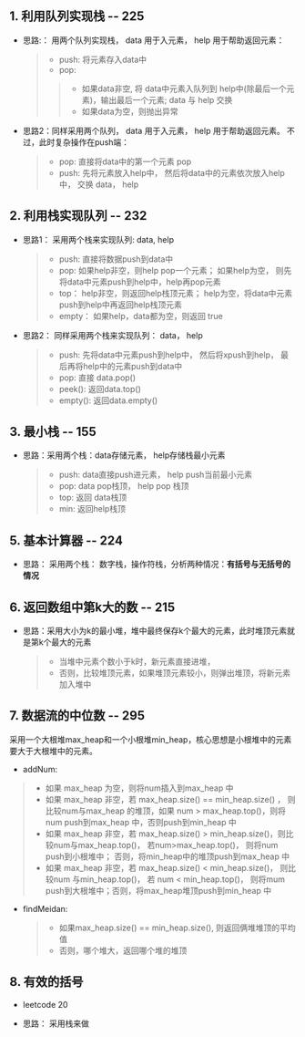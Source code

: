 
## 1. 利用队列实现栈 -- 225

- 思路:： 用两个队列实现栈， data 用于入元素， help 用于帮助返回元素：
  > - push: 将元素存入data中
  > - pop: 
  > >- 如果data非空, 将 data中元素入队列到 help中(除最后一个元素)，输出最后一个元素; data 与 help 交换
  > >- 如果data为空，则抛出异常

- 思路2：同样采用两个队列， data 用于入元素， help 用于帮助返回元素。 不过，此时复杂操作在push端：
   > - pop: 直接将data中的第一个元素 pop
   > - push: 先将元素放入help中， 然后将data中的元素依次放入help中， 交换 data， help


## 2. 利用栈实现队列 -- 232

- 思路1： 采用两个栈来实现队列: data, help
  > - push: 直接将数据push到data中
  > - pop: 如果help非空，则help pop一个元素； 如果help为空， 则先将data中元素push到help中，help再pop元素
  > - top： help非空，则返回help栈顶元素； help为空，将data中元素push到help中再返回help栈顶元素
  > - empty： 如果help，data都为空，则返回 true

- 思路2： 同样采用两个栈来实现队列： data， help
    > - push: 先将data中元素push到help中， 然后将xpush到help， 最后再将help中的元素push到data中
    > - pop: 直接 data.pop()
    > - peek(): 返回data.top()
    > - empty(): 返回data.empty()


## 3. 最小栈 -- 155

- 思路：采用两个栈：data存储元素， help存储栈最小元素
  > - push: data直接push进元素， help push当前最小元素
  > - pop: data pop栈顶， help pop 栈顶
  > - top: 返回 data栈顶
  > - min: 返回help栈顶

## 5.   基本计算器 -- 224

- 思路： 采用两个栈： 数字栈，操作符栈，分析两种情况：**有括号与无括号的情况**



## 6. 返回数组中第k大的数 -- 215

- 思路：采用大小为k的最小堆，堆中最终保存k个最大的元素，此时堆顶元素就是第k个最大的元素
  > - 当堆中元素个数小于k时，新元素直接进堆，
  > - 否则，比较堆顶元素，如果堆顶元素较小，则弹出堆顶，将新元素加入堆中


## 7.  数据流的中位数 -- 295

采用一个大根堆max_heap和一个小根堆min_heap，核心思想是小根堆中的元素要大于大根堆中的元素。
 - addNum: 
  > - 如果 max_heap 为空，则将num插入到max_heap 中
  > - 如果 max_heap 非空，若 max_heap.size() == min_heap.size() ， 则比较num与max_heap 的堆顶，如果 num > max_heap.top()，则将num push到max_heap 中，否则push到min_heap 中
  > - 如果 max_heap 非空，若 max_heap.size() > min_heap.size()，则比较num与max_heap.top()， 若num>max_heap.top()， 则将num push到小根堆中； 否则，将min_heap中的堆顶push到max_heap 中
  > - 如果 max_heap 非空，若 max_heap.size() < min_heap.size()， 则比较num 与min_heap.top()， 若 num < min_heap.top()， 则将mum push到大根堆中；否则，将max_heap堆顶push到min_heap 中

- findMeidan:
  > - 如果max_heap.size() == min_heap.size(), 则返回俩堆堆顶的平均值
  > - 否则，哪个堆大，返回哪个堆的堆顶


## 8. 有效的括号

- leetcode 20

- 思路： 采用栈来做